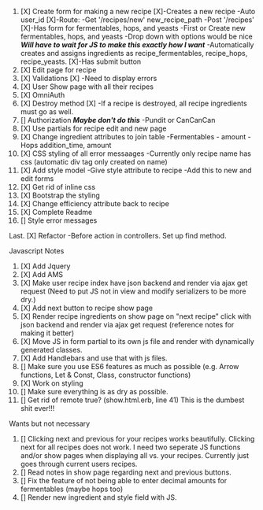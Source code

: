 1. [X] Create form for making a new recipe
     [X]-Creates a new recipe
        -Auto user_id
     [X]-Route:
        -Get '/recipes/new' new_recipe_path
        -Post '/recipes'
     [X]-Has form for fermentables, hops, and yeasts
        -First or Create new fermentables, hops, and yeasts
        -Drop down with options would be nice ***Will have to wait for JS to make this exactly how I want***
        -Automatically creates and assigns ingredients as recipe_fermentables, recipe_hops, recipe_yeasts.
     [X]-Has submit button
2. [X] Edit page for recipe
3. [X] Validations
      [X] -Need to display errors
4. [X] User Show page with all their recipes
5. [X] OmniAuth
6. [X] Destroy method
      [X] -If a recipe is destroyed, all recipe ingredients must go as well.
7. [] Authorization ***Maybe don't do this***
        -Pundit or CanCanCan
8. [X] Use partials for recipe edit and new page
9. [X] Change ingredient attributes to join table
        -Fermentables - amount
        -Hops addition_time, amount
10. [X] CSS styling of all error messaages
        -Currently only recipe name has css (automatic div tag only created on name)
11. [X] Add style model
        -Give style attribute to recipe
          -Add this to new and edit forms
12. [X] Get rid of inline css
13. [X] Bootstrap the styling
14. [X] Change efficiency attribute back to recipe
15. [X] Complete Readme
16. [] Style error messages

Last. [X] Refactor
          -Before action in controllers. Set up find method.

Javascript Notes
1.  [X] Add Jquery
2.  [X] Add AMS
3.  [X] Make user recipe index have json backend and render via ajax get request (Need to put JS not in view and modify serializers to be more dry.)
4.  [X] Add next button to recipe show page
5.  [X] Render recipe ingredients on show page on "next recipe" click with json backend and render via ajax get request (reference notes for making it better)
6.  [X] Move JS in form partial to its own js file and render with dynamically generated classes.
7.  [X] Add Handlebars and use that with js files.
8.  [] Make sure you use ES6 features as much as possible (e.g. Arrow functions, Let & Const, Class, constructor functions)
9.  [X] Work on styling
10. [] Make sure everything is as dry as possible.
11. [] Get rid of remote true? (show.html.erb, line 41) This is the dumbest shit ever!!!


Wants but not necessary
1.  [] Clicking next and previous for your recipes works beautifully. Clicking next for all recipes does not work. I need two seperate JS functions and/or show pages when displaying all vs. your recipes. Currently just goes through current users recipes.
2.  [] Read notes in show page regarding next and previous buttons.
3.  [] Fix the feature of not being able to enter decimal amounts for fermentables (maybe hops too)
4.  [] Render new ingredient and style field with JS.
